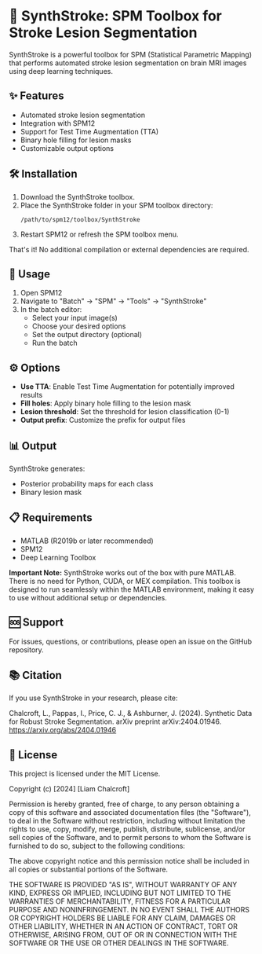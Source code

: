 # 🧠 SynthStroke: SPM Toolbox for Stroke Lesion Segmentation

SynthStroke is a powerful toolbox for SPM (Statistical Parametric Mapping) that performs automated stroke lesion segmentation on brain MRI images using deep learning techniques.

## ✨ Features

- Automated stroke lesion segmentation
- Integration with SPM12
- Support for Test Time Augmentation (TTA)
- Binary hole filling for lesion masks
- Customizable output options

## 🛠️ Installation

1. Download the SynthStroke toolbox.
2. Place the SynthStroke folder in your SPM toolbox directory:
   ```
   /path/to/spm12/toolbox/SynthStroke
   ```
3. Restart SPM12 or refresh the SPM toolbox menu.

That's it! No additional compilation or external dependencies are required.

## 🚀 Usage

1. Open SPM12
2. Navigate to "Batch" → "SPM" → "Tools" → "SynthStroke"
3. In the batch editor:
   - Select your input image(s)
   - Choose your desired options
   - Set the output directory (optional)
   - Run the batch

## ⚙️ Options

- **Use TTA**: Enable Test Time Augmentation for potentially improved results
- **Fill holes**: Apply binary hole filling to the lesion mask
- **Lesion threshold**: Set the threshold for lesion classification (0-1)
- **Output prefix**: Customize the prefix for output files

## 📊 Output

SynthStroke generates:
- Posterior probability maps for each class
- Binary lesion mask

## 📋 Requirements

- MATLAB (R2019b or later recommended)
- SPM12
- Deep Learning Toolbox

**Important Note:** SynthStroke works out of the box with pure MATLAB. There is no need for Python, CUDA, or MEX compilation. This toolbox is designed to run seamlessly within the MATLAB environment, making it easy to use without additional setup or dependencies.

## 🆘 Support

For issues, questions, or contributions, please open an issue on the GitHub repository.

## 📚 Citation

If you use SynthStroke in your research, please cite:

Chalcroft, L., Pappas, I., Price, C. J., & Ashburner, J. (2024). Synthetic Data for Robust Stroke Segmentation. arXiv preprint arXiv:2404.01946. https://arxiv.org/abs/2404.01946

## 📜 License

This project is licensed under the MIT License.

Copyright (c) [2024] [Liam Chalcroft]

Permission is hereby granted, free of charge, to any person obtaining a copy
of this software and associated documentation files (the "Software"), to deal
in the Software without restriction, including without limitation the rights
to use, copy, modify, merge, publish, distribute, sublicense, and/or sell
copies of the Software, and to permit persons to whom the Software is
furnished to do so, subject to the following conditions:

The above copyright notice and this permission notice shall be included in all
copies or substantial portions of the Software.

THE SOFTWARE IS PROVIDED "AS IS", WITHOUT WARRANTY OF ANY KIND, EXPRESS OR
IMPLIED, INCLUDING BUT NOT LIMITED TO THE WARRANTIES OF MERCHANTABILITY,
FITNESS FOR A PARTICULAR PURPOSE AND NONINFRINGEMENT. IN NO EVENT SHALL THE
AUTHORS OR COPYRIGHT HOLDERS BE LIABLE FOR ANY CLAIM, DAMAGES OR OTHER
LIABILITY, WHETHER IN AN ACTION OF CONTRACT, TORT OR OTHERWISE, ARISING FROM,
OUT OF OR IN CONNECTION WITH THE SOFTWARE OR THE USE OR OTHER DEALINGS IN THE
SOFTWARE.
